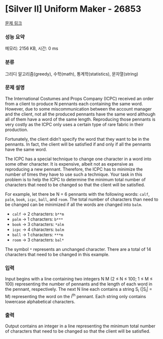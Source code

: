 # [Silver II] Uniform Maker - 26853 

[문제 링크](https://www.acmicpc.net/problem/26853) 

### 성능 요약

메모리: 2156 KB, 시간: 0 ms

### 분류

그리디 알고리즘(greedy), 수학(math), 통계학(statistics), 문자열(string)

### 문제 설명

<p>The International Costumes and Props Company (ICPC) received an order from a client to produce N pennants each containing the same word. However, due to some miscommunication between the account manager and the client, not all the produced pennants have the same word although all of them have a word of the same length. Reproducing those pennants is very costly as the ICPC only uses a certain type of rare fabric in their production.</p>

<p>Fortunately, the client didn’t specify the word that they want to be in the pennants. In fact, the client will be satisfied if and only if all the pennants have the same word.</p>

<p>The ICPC has a special technique to change one character in a word into some other character. It is expensive, albeit not as expensive as reproducing a new pennant. Therefore, the ICPC has to minimize the number of times they have to use such a technique. Your task in this problem is to help the ICPC to determine the minimum total number of characters that need to be changed so that the client will be satisfied.</p>

<p>For example, let there be N = 6 pennants with the following words: <code>calf</code>, <code>palm</code>, <code>book</code>, <code>icpc</code>, <code>ball</code>, and <code>room</code>. The total number of characters than need to be changed can be minimized if all the words are changed into <code>balm</code>.</p>

<ul>
	<li><code>calf</code> → 2 characters: <code>b**m</code></li>
	<li><code>palm</code> → 1 characters: <code>b***</code></li>
	<li><code>book</code> → 3 characters: <code>*alm</code></li>
	<li><code>icpc</code> → 4 characters: <code>balm</code></li>
	<li><code>ball</code> → 1 characters: <code>***m</code></li>
	<li><code>room</code> → 3 characters: <code>bal*</code></li>
</ul>

<p>The symbol <code>*</code> represents an unchanged character. There are a total of 14 characters that need to be changed in this example.</p>

### 입력 

 <p>Input begins with a line containing two integers N M (2 ≤ N ≤ 100; 1 ≤ M ≤ 100) representing the number of pennants and the length of each word in the pennant, respectively. The next N line each contains a string S<sub>i</sub> (|S<sub>i</sub>| = M) representing the word on the i<sup>th</sup> pennant. Each string only contains lowercase alphabetical characters.</p>

### 출력 

 <p>Output contains an integer in a line representing the minimum total number of characters that need to be changed so that the client will be satisfied.</p>

